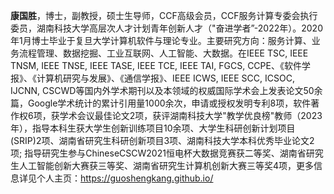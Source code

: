 **康国胜**，博士，副教授，硕士生导师，CCF高级会员，CCF服务计算专委会执行委员，湖南科技大学高层次人才计划青年创新人才（"奋进学者”-2022年）。2020年1月博士毕业于复旦大学计算机软件与理论专业。主要研究方向：服务计算、业务流程管理、数据挖掘、工业互联网、人工智能、大数据。在IEEE TSC, IEEE TNSM, IEEE TNSE, IEEE TASE, IEEE TCE, IEEE TAI, FGCS, CCPE、《软件学报》、《计算机研究与发展》、《通信学报》、IEEE ICWS, IEEE SCC, ICSOC, IJCNN, CSCWD等国内外学术期刊以及本领域的权威国际学术会上发表论文50余篇，Google学术统计的累计引用量1000余次，申请或授权发明专利8项，软件著作权6项，获学术会议最佳论文2项，获评湖南科技大学"教学优良榜"教师（2023年），指导本科生获大学生创新训练项目10余项、大学生科研创新计划项目(SRIP)2项、湖南省研究生科研创新项目3项、湖南科技大学本科优秀毕业论文2项; 指导研究生参与ChineseCSCW2021恒电杯大数据竞赛获二等奖、湖南省研究生人工智能创新大赛获三等奖、湖南省研究生计算机创新大赛三等奖4项，更多信息详见个人主页：<https://guoshengkang.github.io/>
